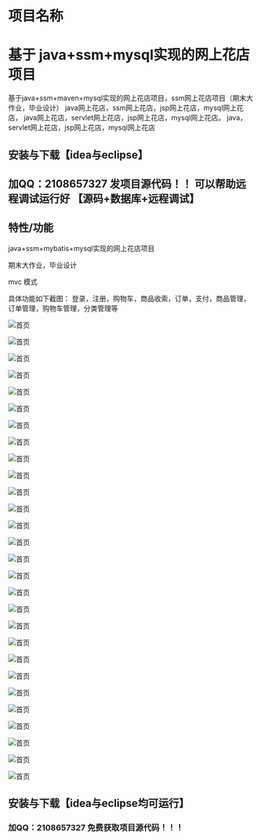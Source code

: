 # 项目名称
# 基于 java+ssm+mysql实现的网上花店项目
基于java+ssm+maven+mysql实现的网上花店项目，ssm网上花店项目（期末大作业，毕业设计） java网上花店，ssm网上花店，jsp网上花店，mysql网上花店， java网上花店，servlet网上花店，jsp网上花店，mysql网上花店。 java，servlet网上花店，jsp网上花店，mysql网上花店

## 安装与下载【idea与eclipse】
## 加QQ：2108657327 发项目源代码！！ 可以帮助远程调试运行好 【源码+数据库+远程调试】

## 特性/功能

java+ssm+mybatis+mysql实现的网上花店项目

期末大作业，毕业设计

mvc 模式   

具体功能如下截图：
  登录，注册，购物车，商品收索，订单，支付，商品管理，订单管理，购物车管理，分类管理等
  
![首页](./源码/截图/1.png)

![首页](./源码/截图/2.png)

![首页](./源码/截图/3.png)

![首页](./源码/截图/4.png)

![首页](./源码/截图/5.png)

![首页](./源码/截图/6.png)

![首页](./源码/截图/7.png)

![首页](./源码/截图/8.png)

![首页](./源码/截图/9.png)

![首页](./源码/截图/10.png)

![首页](./源码/截图/11.png)

![首页](./源码/截图/12.png)

![首页](./源码/截图/13.png)

![首页](./源码/截图/14.jpg)

![首页](./源码/截图/21.jpg)

![首页](./源码/截图/22.jpg)

![首页](./源码/截图/23.jpg)

![首页](./源码/截图/24.jpg)

![首页](./源码/截图/25.jpg)

![首页](./源码/截图/26.jpg)

![首页](./源码/截图/27.jpg)

![首页](./源码/截图/28.jpg)

![首页](./源码/截图/29.jpg)

![首页](./源码/截图/30.jpg)

![首页](./源码/截图/31.jpg)

![首页](./源码/截图/32.jpg)

![首页](./源码/截图/41.png)

![首页](./源码/截图/51.png)


## 安装与下载【idea与eclipse均可运行】
### 加QQ：2108657327 免费获取项目源代码！！！ 
